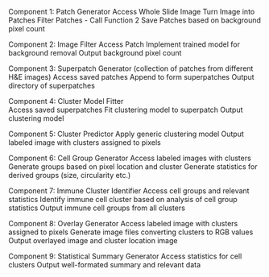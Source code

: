 Component 1: Patch Generator 
Access Whole Slide Image 
Turn Image into Patches
Filter Patches - Call Function 2
Save Patches based on background pixel count

Component 2: Image Filter
Access Patch
Implement trained model for background removal
Output background pixel count

Component 3: Superpatch Generator (collection of patches from different H&E images)
Access saved patches
Append to form superpatches
Output directory of superpatches

Component 4: Cluster Model Fitter  
Access saved superpatches
Fit clustering model to superpatch
Output clustering model

Component 5: Cluster Predictor
Apply generic clustering model
Output labeled image with clusters assigned to pixels 

Component 6: Cell Group Generator
Access labeled images with clusters
Generate groups based on pixel location and cluster 
Generate statistics for derived groups (size, circularity etc.)

Component 7: Immune Cluster Identifier
Access cell groups and relevant statistics
Identify immune cell cluster based on analysis of cell group statistics
Output immune cell groups from all clusters

Component 8: Overlay Generator
Access labeled image with clusters assigned to pixels
Generate image files converting clusters to RGB values
Output overlayed image and cluster location image

Component 9: Statistical Summary Generator
Access statistics for cell clusters
Output well-formated summary and relevant data
